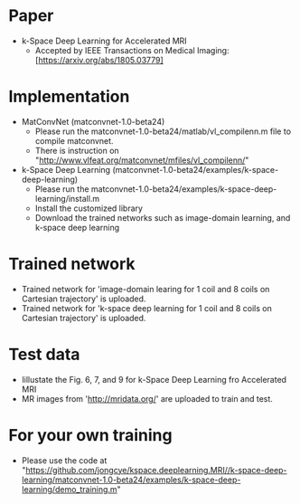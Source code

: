Paper
===============
* k-Space Deep Learning for Accelerated MRI
  * Accepted by IEEE Transactions on Medical Imaging: [https://arxiv.org/abs/1805.03779]

Implementation
===============
* MatConvNet (matconvnet-1.0-beta24)
  * Please run the matconvnet-1.0-beta24/matlab/vl_compilenn.m file to compile matconvnet.
  * There is instruction on "http://www.vlfeat.org/matconvnet/mfiles/vl_compilenn/"
* k-Space Deep Learning (matconvnet-1.0-beta24/examples/k-space-deep-learning)
  * Please run the matconvnet-1.0-beta24/examples/k-space-deep-learning/install.m
  * Install the customized library
  * Download the trained networks such as image-domain learning, and k-space deep learning

Trained network
===============
* Trained network for 'image-domain learing for 1 coil and 8 coils on Cartesian trajectory' is uploaded.
* Trained network for 'k-space deep learning for 1 coil and 8 coils on Cartesian trajectory' is uploaded.

Test data
===============
* Iillustate the Fig. 6, 7, and 9 for k-Space Deep Learning fro Accelerated MRI
* MR images from 'http://mridata.org/' are uploaded to train and test.

For your own training
===============
* Please use the code at "https://github.com/jongcye/kspace.deeplearning.MRI//k-space-deep-learning/matconvnet-1.0-beta24/examples/k-space-deep-learning/demo_training.m"
